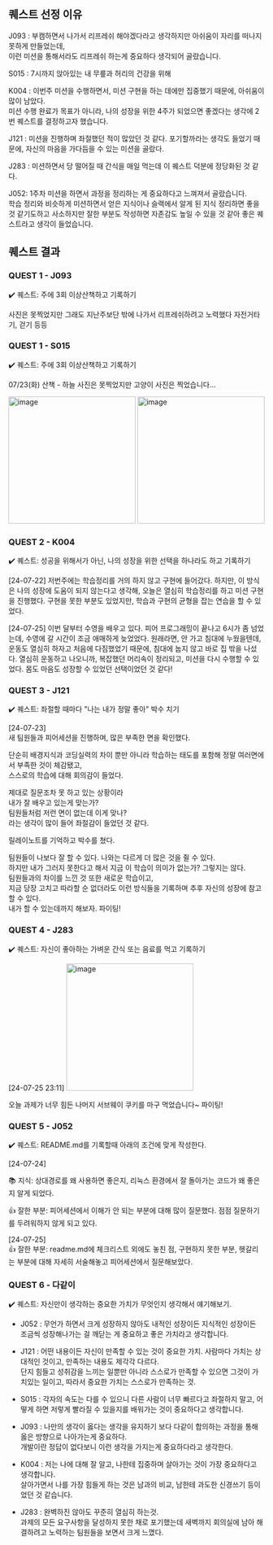 ## 퀘스트 선정 이유
J093 : 부캠하면서 나가서 리프레쉬 해야겠다라고 생각하지만 아쉬움이 자리를 떠나지 못하게 만들었는데,  
이런 미션을 통해서라도  리프레쉬 하는게 중요하다 생각되어 골랐습니다.

S015 : 7시까지 앉아있는 내 무릎과 허리의 건강을 위해

K004 : 이번주 미션을 수행하면서, 미션 구현을 하는 데에만 집중했기 때문에, 아쉬움이 많이 남았다.  
미션 수행 완료가 목표가 아니라, 나의 성장을 위한 4주가 되었으면 좋겠다는 생각에 2번 퀘스트를 결정하고자 했습니다.

J121 : 미션을 진행하며 좌절했던 적이 많았던 것 같다. 포기할까라는 생각도 들었기 때문에, 자신의 마음을 가다듬을 수 있는 미션을 골랐다.

J283 : 미션하면서 당 떨어질 때 간식을 매일 먹는데 이 퀘스트 덕분에 정당화된 것 같다.

J052: 1주차 미션을 하면서 과정을 정리하는 게 중요하다고 느껴져서 골랐습니다.  
학습 정리와 비슷하게 미션하면서 얻은 지식이나 슬랙에서 알게 된 지식 정리하면 좋을 것 같기도하고 사소하지만 잘한 부분도 작성하면 자존감도 높일 수 있을 것 같아 좋은 퀘스트라고 생각이 들었습니다.


## 퀘스트 결과

### QUEST 1 - J093  
✔️ 퀘스트: 주에 3회 이상산책하고 기록하기

사진은 못찍었지만 그래도 지난주보단 밖에 나가서 리프레쉬하려고 노력했다
자전거타기, 걷기 등등

### QUEST 1 - S015  
✔️ 퀘스트: 주에 3회 이상산책하고 기록하기

07/23(화) 산책 - 하늘 사진은 못찍었지만 고양이 사진은 찍었습니다...

<img width="250" alt="image" src="https://github.com/user-attachments/assets/eac17029-5e06-4743-a92a-a88c9fbb538b"> <img width="250" alt="image" src="https://github.com/user-attachments/assets/a35899ee-fb2a-4989-9b2a-6640669ffc4d">



### QUEST 2 - K004  
✔️ 퀘스트: 성공을 위해서가 아닌, 나의 성장을 위한 선택을 하나라도 하고 기록하기

[24-07-22]
저번주에는 학습정리를 거의 하지 않고 구현에 들어갔다. 하지만, 이 방식은 나의 성장에 도움이 되지 않는다고 생각해, 오늘은 열심히 학습정리를 하고 미션 구현을 진행했다. 구현을 못한 부분도 있었지만, 학습과 구현의 균형을 잡는 연습을 할 수 있었다.

[24-07-25]
이번 달부터 수영을 배우고 있다. 피어 프로그래밍이 끝나고 6시가 좀 넘었는데, 수영에 갈 시간이 조금 애매하게 늦었었다. 원래라면, 안 가고 침대에 누웠을텐데, 운동도 열심히 하자고 처음에 다짐했었기 때문에, 침대에 눕지 않고 바로 집 밖을 나섰다. 열심히 운동하고 나오니까, 복잡했던 머리속이 정리되고, 미션을 다시 수행할 수 있었다. 몸도 마음도 성장할 수 있었던 선택이었던 것 같다!


### QUEST 3 - J121  
✔️ 퀘스트: 좌절할 때마다 "나는 내가 정말 좋아" 박수 치기  

[24-07-23]  
새 팀원들과 피어세션을 진행하며, 많은 부족한 면을 확인했다.  

단순히 배경지식과 코딩실력의 차이 뿐만 아니라 학습하는 태도를 포함해 정말 여러면에서 부족한 것이 체감됐고,  
스스로의 학습에 대해 회의감이 들었다.  

제대로 질문조차 못 하고 있는 상황이라  
내가 잘 배우고 있는게 맞는가?  
팀원들처럼 저런 면이 없는데 이게 맞나?  
라는 생각이 많이 들어 좌절감이 들었던 것 같다.  

릴레이노트를 기억하고 박수를 쳤다.  

팀원들이 나보다 잘 할 수 있다. 나와는 다르게 더 많은 것을 쥘 수 있다.  
하지만 내가 그러지 못한다고 해서 지금 이 학습이 의미가 없는가? 그렇지는 않다.  
팀원들과의 차이를 느낀 것 또한 새로운 학습이고,  
지금 당장 고치고 따라할 순 없더라도 이런 방식들을 기록하며 추후 자신의 성장에 참고할 수 있다.  
내가 할 수 있는데까지 해보자. 파이팅!  

### QUEST 4 - J283  
✔️ 퀘스트: 자신이 좋아하는 가벼운 간식 또는 음료를 먹고 기록하기

[24-07-25 23:11]
<img width="250" alt="image" src="https://github.com/user-attachments/assets/a754b7bc-389a-4bd1-925a-f0b6da3b53ea">

오늘 과제가 너무 힘든 나머지 서브웨이 쿠키를 마구 먹었습니다~ 파이팅! 

### QUEST 5 - J052  
✔️ 퀘스트: README.md를 기록할때 아래의 조건에 맞게 작성한다.
    
[24-07-24]
    
📚 지식: 상대경로를 왜 사용하면 좋은지, 리눅스 환경에서 잘 돌아가는 코드가 왜 좋은지 알게 되었다.
    
👍 잘한 부분: 피어세션에서 이해가 안 되는 부분에 대해 많이 질문했다. 점점 질문하기를 두려워하지 않게 되고 있다.
    
[24-07-25]    
👍 잘한 부분: readme.md에 체크리스트 외에도 놓친 점, 구현하지 못한 부분, 헷갈리는 부분에 대해 자세히 서술해놓고 피어세션에서 질문해보았다.
    
### QUEST 6 - 다같이  
✔️ 퀘스트: 자신만이 생각하는 중요한 가치가 무엇인지 생각해서 얘기해보기.

- J052 : 무언가 하면서 크게 성장하지 않아도 내적인 성장이든 지식적인 성장이든 조금씩 성장해나가는 걸 깨닫는 게 중요하고 좋은 가치라고 생각합니다. 

- J121 : 어떤 내용이든 자신이 만족할 수 있는 것이 중요한 가치. 사람마다 가치는 상대적인 것이고, 만족하는 내용도 제각각 다르다.  
  단지 힘들고 성취감을 느끼는 일뿐만 아니라 스스로가 만족할 수 있으면 그것이 가치있는 일이고, 따라서 중요한 가치는 스스로가 만족하는 것.

- S015 : 각자의 속도는 다를 수 있으니 다른 사람이 너무 빠르다고 좌절하지 말고, 어떻게 하면 저렇게 빨라질 수 있을지를 배워가는 것이 중요하다고 생각합니다.

- J093 : 나만의 생각이 옳다는 생각을 유지하기 보다 다같이 합의하는 과정을 통해 옳은 방향으로 나아가는게 중요하다.  
  개발이란 정답이 없다보니 이런 생각을 가지는게 중요하다라고 생각한다. 

- K004 : 저는 나에 대해 잘 알고, 나한테 집중하며 살아가는 것이 가장 중요하다고 생각합니다.  
  살아가면서 나를 가장 힘들게 하는 것은 남과의 비교, 남한테 과도한 신경쓰기 등이었던 것 같습니다. 

- J283 : 완벽하진 않아도 꾸준히 열심히 하는것.  
  과제의 모든 요구사항을 달성하지 못한 채로 포기했는데 새벽까지 회의실에 남아 해결하려고 노력하는 팀원들을 보면서 크게 느꼈다.
